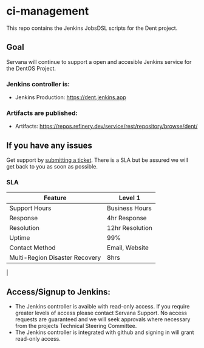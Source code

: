 # ci-management

This repo contains the Jenkins JobsDSL scripts for the Dent project. 

## Goal

Servana will continue to support a open and accesible Jenkins service for the DentOS Project.

### Jenkins controller is:

- Jenkins Production: https://dent.jenkins.app

### Artifacts are published:

- Artifacts: https://repos.refinery.dev/service/rest/repository/browse/dent/

## If you have any issues

Get support by [submitting a ticket](https://support.servanamanaged.com/support/tickets/new?ticket_form=request_support). There is a SLA but be assured we will get back to you as soon as possible.

### SLA

| **Feature**                    | **Level 1**     |
|--------------------------------|-----------------|
| Support Hours                  | Business Hours  |
| Response                       | 4hr Response    |
| Resolution                     | 12hr Resolution |
| Uptime                         | 99%             |
| Contact Method                 | Email, Website  |
| Multi-Region Disaster Recovery | 8hrs            |
|

## Access/Signup to Jenkins:

- The Jenkins controller is avaible with read-only access. If you require greater levels of access please contact Servana Support. No access requests are guaranteed and we will seek approvals where necessary from the projects Technical Steering Committee.
- The Jenkins controller is integrated with github and signing in will grant read-only access.
